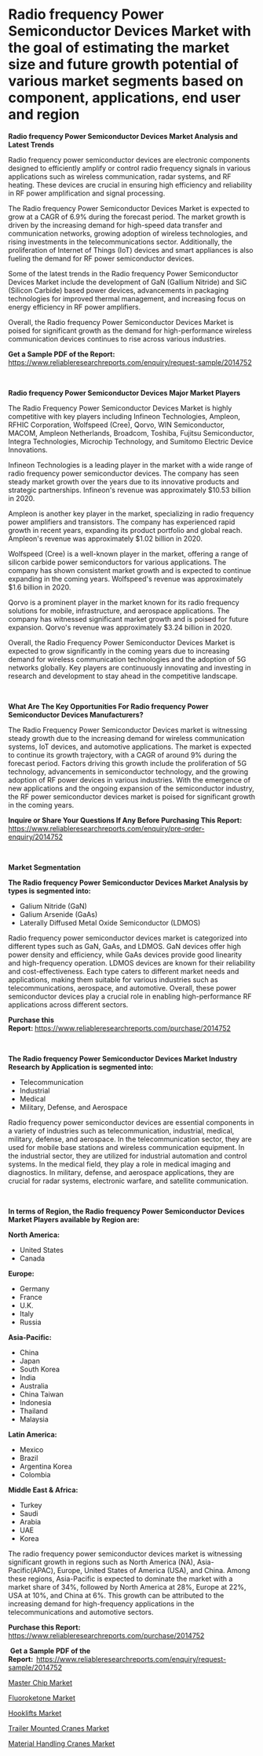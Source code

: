 <p><h1>Radio frequency Power Semiconductor Devices Market with the goal of estimating the market size and future growth potential of various market segments based on component, applications, end user and region</h1></p><p><strong>Radio frequency Power Semiconductor Devices Market Analysis and Latest Trends</strong></p>
<p><p>Radio frequency power semiconductor devices are electronic components designed to efficiently amplify or control radio frequency signals in various applications such as wireless communication, radar systems, and RF heating. These devices are crucial in ensuring high efficiency and reliability in RF power amplification and signal processing.</p><p>The Radio frequency Power Semiconductor Devices Market is expected to grow at a CAGR of 6.9% during the forecast period. The market growth is driven by the increasing demand for high-speed data transfer and communication networks, growing adoption of wireless technologies, and rising investments in the telecommunications sector. Additionally, the proliferation of Internet of Things (IoT) devices and smart appliances is also fueling the demand for RF power semiconductor devices.</p><p>Some of the latest trends in the Radio frequency Power Semiconductor Devices Market include the development of GaN (Gallium Nitride) and SiC (Silicon Carbide) based power devices, advancements in packaging technologies for improved thermal management, and increasing focus on energy efficiency in RF power amplifiers.</p><p>Overall, the Radio frequency Power Semiconductor Devices Market is poised for significant growth as the demand for high-performance wireless communication devices continues to rise across various industries.</p></p>
<p><strong>Get a Sample PDF of the Report:&nbsp;</strong> <a href="https://www.reliableresearchreports.com/enquiry/request-sample/2014752">https://www.reliableresearchreports.com/enquiry/request-sample/2014752</a></p>
<p>&nbsp;</p>
<p><strong>Radio frequency Power Semiconductor Devices Major Market Players</strong></p>
<p><p>The Radio Frequency Power Semiconductor Devices Market is highly competitive with key players including Infineon Technologies, Ampleon, RFHIC Corporation, Wolfspeed (Cree), Qorvo, WIN Semiconductor, MACOM, Ampleon Netherlands, Broadcom, Toshiba, Fujitsu Semiconductor, Integra Technologies, Microchip Technology, and Sumitomo Electric Device Innovations.</p><p>Infineon Technologies is a leading player in the market with a wide range of radio frequency power semiconductor devices. The company has seen steady market growth over the years due to its innovative products and strategic partnerships. Infineon's revenue was approximately $10.53 billion in 2020.</p><p>Ampleon is another key player in the market, specializing in radio frequency power amplifiers and transistors. The company has experienced rapid growth in recent years, expanding its product portfolio and global reach. Ampleon's revenue was approximately $1.02 billion in 2020.</p><p>Wolfspeed (Cree) is a well-known player in the market, offering a range of silicon carbide power semiconductors for various applications. The company has shown consistent market growth and is expected to continue expanding in the coming years. Wolfspeed's revenue was approximately $1.6 billion in 2020.</p><p>Qorvo is a prominent player in the market known for its radio frequency solutions for mobile, infrastructure, and aerospace applications. The company has witnessed significant market growth and is poised for future expansion. Qorvo's revenue was approximately $3.24 billion in 2020.</p><p>Overall, the Radio Frequency Power Semiconductor Devices Market is expected to grow significantly in the coming years due to increasing demand for wireless communication technologies and the adoption of 5G networks globally. Key players are continuously innovating and investing in research and development to stay ahead in the competitive landscape.</p></p>
<p>&nbsp;</p>
<p><strong>What Are The Key Opportunities For Radio frequency Power Semiconductor Devices Manufacturers?</strong></p>
<p><p>The Radio Frequency Power Semiconductor Devices market is witnessing steady growth due to the increasing demand for wireless communication systems, IoT devices, and automotive applications. The market is expected to continue its growth trajectory, with a CAGR of around 9% during the forecast period. Factors driving this growth include the proliferation of 5G technology, advancements in semiconductor technology, and the growing adoption of RF power devices in various industries. With the emergence of new applications and the ongoing expansion of the semiconductor industry, the RF power semiconductor devices market is poised for significant growth in the coming years.</p></p>
<p><strong>Inquire or Share Your Questions If Any Before Purchasing This Report:</strong> <a href="https://www.reliableresearchreports.com/enquiry/pre-order-enquiry/2014752">https://www.reliableresearchreports.com/enquiry/pre-order-enquiry/2014752</a></p>
<p>&nbsp;</p>
<p><strong>Market Segmentation</strong></p>
<p><strong>The Radio frequency Power Semiconductor Devices Market Analysis by types is segmented into:</strong></p>
<p><ul><li>Galium Nitride (GaN)</li><li>Galium Arsenide (GaAs)</li><li>Laterally Diffused Metal Oxide Semiconductor (LDMOS)</li></ul></p>
<p><p>Radio frequency power semiconductor devices market is categorized into different types such as GaN, GaAs, and LDMOS. GaN devices offer high power density and efficiency, while GaAs devices provide good linearity and high-frequency operation. LDMOS devices are known for their reliability and cost-effectiveness. Each type caters to different market needs and applications, making them suitable for various industries such as telecommunications, aerospace, and automotive. Overall, these power semiconductor devices play a crucial role in enabling high-performance RF applications across different sectors.</p></p>
<p><strong>Purchase this Report:&nbsp;</strong><a href="https://www.reliableresearchreports.com/purchase/2014752">https://www.reliableresearchreports.com/purchase/2014752</a></p>
<p>&nbsp;</p>
<p><strong>The Radio frequency Power Semiconductor Devices Market Industry Research by Application is segmented into:</strong></p>
<p><ul><li>Telecommunication</li><li>Industrial</li><li>Medical</li><li>Military, Defense, and Aerospace</li></ul></p>
<p><p>Radio frequency power semiconductor devices are essential components in a variety of industries such as telecommunication, industrial, medical, military, defense, and aerospace. In the telecommunication sector, they are used for mobile base stations and wireless communication equipment. In the industrial sector, they are utilized for industrial automation and control systems. In the medical field, they play a role in medical imaging and diagnostics. In military, defense, and aerospace applications, they are crucial for radar systems, electronic warfare, and satellite communication.</p></p>
<p>&nbsp;</p>
<p><strong>In terms of Region, the Radio frequency Power Semiconductor Devices Market Players available by Region are:</strong></p>
<p>
    <p> <strong> North America: </strong>
        <ul>
            <li>United States</li>
            <li>Canada</li>
        </ul>
        </p> 
    <p> <strong> Europe: </strong>
        <ul>
            <li>Germany</li>
            <li>France</li>
            <li>U.K.</li>
            <li>Italy</li>
            <li>Russia</li>
        </ul>
        </p> 
    <p> <strong> Asia-Pacific: </strong>
        <ul>
            <li>China</li>
            <li>Japan</li>
            <li>South Korea</li>
            <li>India</li>
            <li>Australia</li>
            <li>China Taiwan</li>
            <li>Indonesia</li>
            <li>Thailand</li>
            <li>Malaysia</li>
        </ul>
        </p> 
    <p> <strong> Latin America: </strong>
        <ul>
            <li>Mexico</li>
            <li>Brazil</li>
            <li>Argentina Korea</li>
            <li>Colombia</li>
        </ul>
        </p> 
    <p> <strong> Middle East & Africa: </strong>
        <ul>
            <li>Turkey</li>
            <li>Saudi</li>
            <li>Arabia</li>
            <li>UAE</li>
            <li>Korea</li>
        </ul>
    </p>
    </p>
<p><p>The radio frequency power semiconductor devices market is witnessing significant growth in regions such as North America (NA), Asia-Pacific(APAC), Europe, United States of America (USA), and China. Among these regions, Asia-Pacific is expected to dominate the market with a market share of 34%, followed by North America at 28%, Europe at 22%, USA at 10%, and China at 6%. This growth can be attributed to the increasing demand for high-frequency applications in the telecommunications and automotive sectors.</p></p>
<p><strong>Purchase this Report: </strong><a href="https://www.reliableresearchreports.com/purchase/2014752">https://www.reliableresearchreports.com/purchase/2014752</a></p>
<p>&nbsp;<strong>Get a Sample PDF of the Report:&nbsp;&nbsp;</strong><a href="https://www.reliableresearchreports.com/enquiry/request-sample/2014752">https://www.reliableresearchreports.com/enquiry/request-sample/2014752</a></p>
<p><strong></strong></p>
<p><p><a href="https://view.publitas.com/reportprime-1/master-chip-market-offers-provide-insightful-data-for-the-time-period-from-2024-to-2031-and-also-provide-analysis-based-on-application-type-and-region/">Master Chip Market</a></p><p><a href="https://view.publitas.com/reportprime-1/global-fluoroketone-market-by-types-applications-and-major-players-with-regional-growth-rate-analysis-and-development-situation-from-2024-to-2031/">Fluoroketone Market</a></p><p><a href="https://woozy-pyroraptor-a1f.notion.site/Insights-into-Hooklifts-Market-Size-Analysing-Market-Share-Trends-and-Growth-from-2024-to-2031-85b5bf4235bb44ee937afe4bb73d6c82">Hooklifts Market</a></p><p><a href="https://woozy-pyroraptor-a1f.notion.site/Global-Trailer-Mounted-Cranes-Market-by-Types-Applications-and-Major-Players-with-Regional-Growth-58bb714211a64adfac492422c0a2214d">Trailer Mounted Cranes Market</a></p><p><a href="https://rainy-horn-d69.notion.site/Material-Handling-Cranes-Market-Size-Market-Share-and-Global-Market-Analysis-Report-2024-2031-28e3ae9a3ba34923b20a59cf1610cb71">Material Handling Cranes Market</a></p></p>
